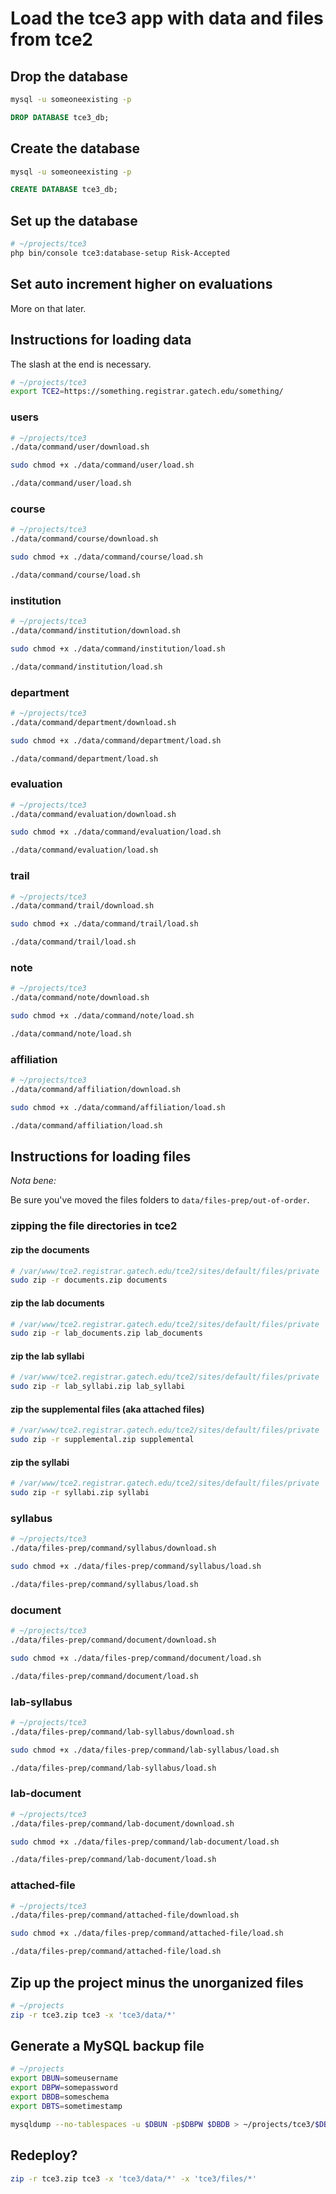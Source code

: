 # Load the tce3 app with data and files from tce2

## Drop the database

```bash
mysql -u someoneexisting -p
```

```sql
DROP DATABASE tce3_db;
```

## Create the database

```bash
mysql -u someoneexisting -p
```

```sql
CREATE DATABASE tce3_db;
```

## Set up the database

```bash
# ~/projects/tce3
php bin/console tce3:database-setup Risk-Accepted
```

## Set auto increment higher on evaluations

More on that later.

## Instructions for loading data

The slash at the end is necessary.

```bash
# ~/projects/tce3
export TCE2=https://something.registrar.gatech.edu/something/
```

### users

```bash
# ~/projects/tce3
./data/command/user/download.sh
```

```bash
sudo chmod +x ./data/command/user/load.sh
```

```bash
./data/command/user/load.sh
```

### course 

```bash
# ~/projects/tce3
./data/command/course/download.sh
```

```bash
sudo chmod +x ./data/command/course/load.sh
```

```bash
./data/command/course/load.sh
```

### institution

```bash
# ~/projects/tce3
./data/command/institution/download.sh
```

```bash
sudo chmod +x ./data/command/institution/load.sh
```

```bash
./data/command/institution/load.sh
```

### department

```bash
# ~/projects/tce3
./data/command/department/download.sh
```

```bash
sudo chmod +x ./data/command/department/load.sh
```

```bash
./data/command/department/load.sh
```

### evaluation

```bash
# ~/projects/tce3
./data/command/evaluation/download.sh
```

```bash
sudo chmod +x ./data/command/evaluation/load.sh
```

```bash
./data/command/evaluation/load.sh
```

### trail

```bash
# ~/projects/tce3
./data/command/trail/download.sh
```

```bash
sudo chmod +x ./data/command/trail/load.sh
```

```bash
./data/command/trail/load.sh
```

### note

```bash
# ~/projects/tce3
./data/command/note/download.sh
```

```bash
sudo chmod +x ./data/command/note/load.sh
```

```bash
./data/command/note/load.sh
```

### affiliation

```bash
# ~/projects/tce3
./data/command/affiliation/download.sh
```

```bash
sudo chmod +x ./data/command/affiliation/load.sh
```

```bash
./data/command/affiliation/load.sh
```

## Instructions for loading files

_Nota bene:_

Be sure you've moved the files folders to `data/files-prep/out-of-order`.

### zipping the file directories in tce2

#### zip the documents

```bash
# /var/www/tce2.registrar.gatech.edu/tce2/sites/default/files/private
sudo zip -r documents.zip documents
```

#### zip the lab documents

```bash
# /var/www/tce2.registrar.gatech.edu/tce2/sites/default/files/private
sudo zip -r lab_documents.zip lab_documents
```

#### zip the lab syllabi

```bash
# /var/www/tce2.registrar.gatech.edu/tce2/sites/default/files/private
sudo zip -r lab_syllabi.zip lab_syllabi
```

#### zip the supplemental files (aka attached files)

```bash
# /var/www/tce2.registrar.gatech.edu/tce2/sites/default/files/private
sudo zip -r supplemental.zip supplemental
```

#### zip the syllabi

```bash
# /var/www/tce2.registrar.gatech.edu/tce2/sites/default/files/private
sudo zip -r syllabi.zip syllabi
```

### syllabus

```bash
# ~/projects/tce3
./data/files-prep/command/syllabus/download.sh
```

```bash
sudo chmod +x ./data/files-prep/command/syllabus/load.sh
```

```bash
./data/files-prep/command/syllabus/load.sh
```

### document

```bash
# ~/projects/tce3
./data/files-prep/command/document/download.sh
```

```bash
sudo chmod +x ./data/files-prep/command/document/load.sh
```

```bash
./data/files-prep/command/document/load.sh
```

### lab-syllabus

```bash
# ~/projects/tce3
./data/files-prep/command/lab-syllabus/download.sh
```

```bash
sudo chmod +x ./data/files-prep/command/lab-syllabus/load.sh
```

```bash
./data/files-prep/command/lab-syllabus/load.sh
```

### lab-document

```bash
# ~/projects/tce3
./data/files-prep/command/lab-document/download.sh
```

```bash
sudo chmod +x ./data/files-prep/command/lab-document/load.sh
```

```bash
./data/files-prep/command/lab-document/load.sh
```

### attached-file

```bash
# ~/projects/tce3
./data/files-prep/command/attached-file/download.sh
```

```bash
sudo chmod +x ./data/files-prep/command/attached-file/load.sh
```

```bash
./data/files-prep/command/attached-file/load.sh
```

## Zip up the project minus the unorganized files

```bash
# ~/projects
zip -r tce3.zip tce3 -x 'tce3/data/*'
```

## Generate a MySQL backup file

```bash
# ~/projects
export DBUN=someusername
export DBPW=somepassword
export DBDB=someschema
export DBTS=sometimestamp

mysqldump --no-tablespaces -u $DBUN -p$DBPW $DBDB > ~/projects/tce3/$DBDB$DBTS.sql
```

## Redeploy?

```bash
zip -r tce3.zip tce3 -x 'tce3/data/*' -x 'tce3/files/*'
```